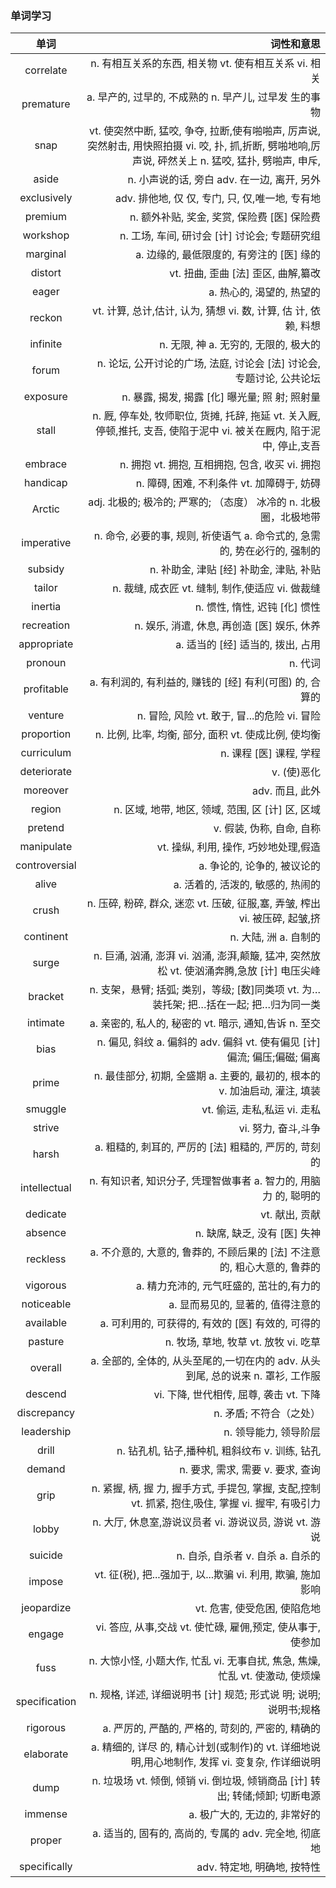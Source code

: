 ### 单词学习
|单词|词性和意思|
|:------:|-----------:|
|correlate|n. 有相互关系的东西, 相关物  vt. 使有相互关系  vi. 相关|
|premature|a. 早产的, 过早的, 不成熟的  n. 早产儿, 过早发  生的事物|
|snap|vt. 使突然中断, 猛咬, 争夺, 拉断,使有啪啪声, 厉声说, 突然射击, 用快照拍摄  vi. 咬, 扑, 抓,折断, 劈啪地响,厉声说, 砰然关上  n. 猛咬, 猛扑, 劈啪声, 申斥,|
|aside|n. 小声说的话, 旁白  adv. 在一边, 离开, 另外|
|exclusively|adv. 排他地, 仅 仅, 专门, 只, 仅,唯一地, 专有地|
|premium|n. 额外补贴, 奖金, 奖赏, 保险费 [医] 保险费|
|workshop|n. 工场, 车间, 研讨会  [计] 讨论会; 专题研究组|
|marginal|a. 边缘的, 最低限度的, 有旁注的  [医] 缘的|
|distort|vt. 扭曲, 歪曲  [法] 歪区, 曲解,纂改|
|eager|a. 热心的, 渴望的, 热望的|
|reckon|vt. 计算, 总计,估计, 认为, 猜想  vi. 数, 计算, 估  计, 依赖, 料想|
|infinite|n. 无限, 神  a. 无穷的, 无限的, 极大的|
|forum|n. 论坛, 公开讨论的广场, 法庭, 讨论会  [法] 讨论会, 专题讨论, 公共论坛|
|exposure|n. 暴露, 揭发, 揭露  [化] 曝光量; 照  射; 照射量|
|stall|n. 厩, 停车处, 牧师职位, 货摊, 托辞, 拖延  vt. 关入厩, 停顿,推托, 支吾, 使陷于泥中  vi. 被关在厩内,  陷于泥中, 停止,支吾|
|embrace|n. 拥抱  vt. 拥抱, 互相拥抱, 包含, 收买  vi. 拥抱|
|handicap|n. 障碍, 困难, 不利条件  vt. 加障碍于, 妨碍|
|Arctic|adj. 北极的; 极冷的; 严寒的; （态度） 冰冷的 n. 北极圈，北极地带|
|imperative|n. 命令, 必要的事, 规则, 祈使语气  a. 命令式的, 急需的, 势在必行的, 强制的|
|subsidy|n. 补助金, 津贴 [经] 补助金, 津贴, 补贴|
|tailor|n. 裁缝, 成衣匠 vt. 缝制, 制作,使适应  vi. 做裁缝|
|inertia|n. 惯性, 惰性, 迟钝  [化] 惯性|
|recreation|n. 娱乐, 消遣, 休息, 再创造  [医] 娱乐, 休养|
|appropriate|a. 适当的  [经] 适当的, 拨出, 占用|
|pronoun|n. 代词|
|profitable|a. 有利润的, 有利益的, 赚钱的  [经] 有利(可图)  的, 合算的|
|venture|n. 冒险, 风险  vt. 敢于, 冒...的危险  vi. 冒险|
|proportion|n. 比例, 比率, 均衡, 部分, 面积 vt. 使成比例, 使均衡|
|curriculum|n. 课程  [医] 课程, 学程|
|deteriorate|v. (使)恶化|
|moreover|adv. 而且, 此外|
|region|n. 区域, 地带, 地区, 领域, 范围, 区  [计] 区, 区域|
|pretend|v. 假装, 伪称, 自命, 自称|
|manipulate|vt. 操纵, 利用, 操作, 巧妙地处理,假造|
|controversial|a. 争论的, 论争的, 被议论的|
|alive|a. 活着的, 活泼的, 敏感的, 热闹的|
|crush|n. 压碎, 粉碎, 群众, 迷恋  vt. 压破, 征服,塞, 弄皱, 榨出  vi. 被压碎, 起皱,挤|
|continent|n. 大陆, 洲  a. 自制的|
|surge|n. 巨涌, 汹涌, 澎湃  vi. 汹涌, 澎湃,颠簸, 猛冲, 突然放松  vt. 使汹涌奔腾,急放  [计] 电压尖峰|
|bracket|n. 支架，悬臂; 括弧; 类别，等级; [数]同类项 vt. 为…装托架; 把…括在一起; 把…归为同一类|
|intimate|a. 亲密的, 私人的, 秘密的  vt. 暗示, 通知,告诉  n. 至交|
|bias|n. 偏见, 斜纹  a. 偏斜的 adv. 偏斜 vt. 使有偏见  [计] 偏流; 偏压;偏磁; 偏离|
|prime|n. 最佳部分, 初期, 全盛期  a. 主要的, 最初的, 根本的  v. 加油启动, 灌注, 填装|
|smuggle|vt. 偷运, 走私,私运  vi. 走私|
|strive|vi. 努力, 奋斗,斗争|
|harsh|a. 粗糙的, 刺耳的, 严厉的  [法] 粗糙的, 严厉的, 苛刻的|
|intellectual|n. 有知识者, 知识分子, 凭理智做事者  a. 智力的, 用脑力  的, 聪明的|
|dedicate|vt. 献出, 贡献|
|absence|n. 缺席, 缺乏, 没有  [医] 失神|
|reckless|a. 不介意的, 大意的, 鲁莽的, 不顾后果的  [法] 不注意的, 粗心大意的, 鲁莽的|
|vigorous|a. 精力充沛的, 元气旺盛的, 茁壮的,有力的|
|noticeable|a. 显而易见的, 显著的, 值得注意的|
|available|a. 可利用的, 可获得的, 有效的  [医] 有效的, 可得的|
|pasture|n. 牧场, 草地, 牧草  vt. 放牧  vi. 吃草|
|overall|a. 全部的, 全体的, 从头至尾的,一切在内的  adv. 从头到尾, 总的说来  n. 罩衫, 工作服|
|descend|vi. 下降, 世代相传, 屈尊, 袭击 vt. 下降|
|discrepancy|n. 矛盾; 不符合（之处）|
|leadership|n. 领导能力, 领导阶层|
|drill|n. 钻孔机, 钻子,播种机, 粗斜纹布  v. 训练, 钻孔|
|demand|n. 要求, 需求, 需要  v. 要求, 查询|
|grip|n. 紧握, 柄, 握 力, 握手方式, 手提包, 掌握, 支配,控制  vt. 抓紧, 抱住,吸住, 掌握  vi. 握牢, 有吸引力|
|lobby|n. 大厅, 休息室,游说议员者  vi. 游说议员, 游说  vt. 游说|
|suicide|n. 自杀, 自杀者  v. 自杀  a. 自杀的|
|impose|vt. 征(税), 把...强加于, 以...欺骗  vi. 利用, 欺骗,  施加影响|
|jeopardize|vt. 危害, 使受危困, 使陷危地|
|engage|vi. 答应, 从事,交战  vt. 使忙碌, 雇佣,预定, 使从事于, 使参加|
|fuss|n. 大惊小怪, 小题大作, 忙乱  vi. 无事自扰, 焦急, 焦燥, 忙乱 vt. 使激动, 使烦燥|
|specification|n. 规格, 详述, 详细说明书  [计] 规范; 形式说  明; 说明; 说明书;规格|
|rigorous|a. 严厉的, 严酷的, 严格的, 苛刻的, 严密的, 精确的|
|elaborate|a. 精细的, 详尽 的, 精心计划(或制作)的  vt. 详细地说明,用心地制作, 发挥  vi. 变复杂, 作详细说明|
|dump|n. 垃圾场  vt. 倾倒, 倾销  vi. 倒垃圾, 倾销商品  [计] 转出; 转储;倾卸; 切断电源|
|immense|a. 极广大的, 无边的, 非常好的|
|proper|a. 适当的, 固有的, 高尚的, 专属的  adv. 完全地, 彻底  地|
|specifically|adv. 特定地, 明确地, 按特性|
